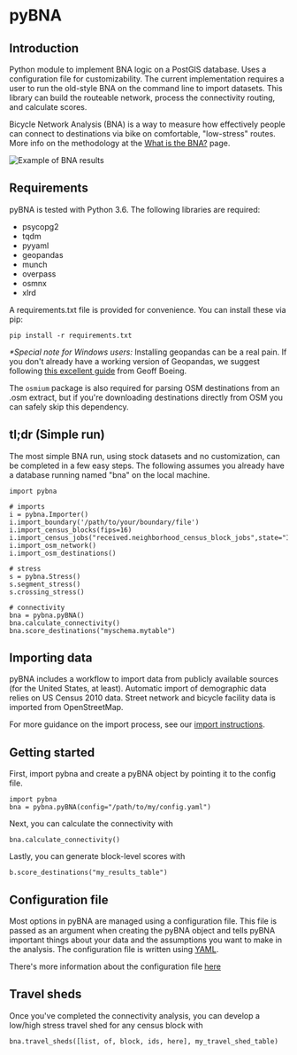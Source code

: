 # pyBNA

## Introduction

Python module to implement BNA logic on a PostGIS database. Uses a configuration
file for customizability. The current implementation requires a user to run the
old-style BNA on the command line to import datasets. This library can build the
routeable network, process the connectivity routing, and calculate scores.

Bicycle Network Analysis (BNA) is a way to measure how effectively people
can connect to destinations via bike on comfortable, "low-stress" routes.
More info on the methodology at the [What is the BNA?](what_is_bna.md) page.

![Example of BNA results](bna.gif)

## Requirements

pyBNA is tested with Python 3.6. The following libraries are required:
- psycopg2
- tqdm
- pyyaml
- geopandas
- munch
- overpass
- osmnx
- xlrd

A requirements.txt file is provided for convenience. You can install these via
pip:
```
pip install -r requirements.txt
```

_*Special note for Windows users:_ Installing geopandas can be a real pain. If
you don't already have a working version of Geopandas, we suggest following
[this excellent guide](https://geoffboeing.com/2014/09/using-geopandas-windows/)
from Geoff Boeing.

The `osmium` package is also required for parsing OSM destinations from an .osm
extract, but if you're downloading destinations directly from OSM you can
safely skip this dependency.

## tl;dr (Simple run)

The most simple BNA run, using stock datasets and no customization, can be
completed in a few easy steps. The following assumes you already have a database
running named "bna" on the local machine.

```
import pybna

# imports
i = pybna.Importer()
i.import_boundary('/path/to/your/boundary/file')
i.import_census_blocks(fips=16)
i.import_census_jobs("received.neighborhood_census_block_jobs",state="ID")
i.import_osm_network()
i.import_osm_destinations()

# stress
s = pybna.Stress()
s.segment_stress()
s.crossing_stress()

# connectivity
bna = pybna.pyBNA()
bna.calculate_connectivity()
bna.score_destinations("myschema.mytable")
```

## Importing data

pyBNA includes a workflow to import data from publicly available sources (for
the United States, at least). Automatic import of demographic data relies on US
Census 2010 data. Street network and bicycle facility data is imported from
OpenStreetMap.

For more guidance on the import process, see our [import instructions](import.md).

## Getting started

First, import pybna and create a pyBNA object by pointing it to the config file.
```
import pybna
bna = pybna.pyBNA(config="/path/to/my/config.yaml")
```

Next, you can calculate the connectivity with
```
bna.calculate_connectivity()
```

Lastly, you can generate block-level scores with
```
b.score_destinations("my_results_table")
```

## Configuration file

Most options in pyBNA are managed using a configuration file. This file is
passed as an argument when creating the pyBNA object and tells pyBNA important
things about your data and the assumptions you want to make in the analysis. The configuration file is written using [YAML](http://yaml.org/start.html).

There's more information about the configuration file [here](config.md)

## Travel sheds

Once you've completed the connectivity analysis, you can develop a low/high stress travel shed for any census block with
```
bna.travel_sheds([list, of, block, ids, here], my_travel_shed_table)
```
